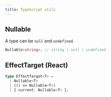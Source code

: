 ```yaml
---
title: TypeScript utils
---
```


## Nullable

A type can be `null` and `undefined`.

```ts
Nullable<string>; // string | null | undefined
```

## EffectTarget (React)

```ts
type EffectTarget<T> =
  | Nullable<T>
  | (() => Nullable<T>)
  | { current: Nullable<T> };
```
